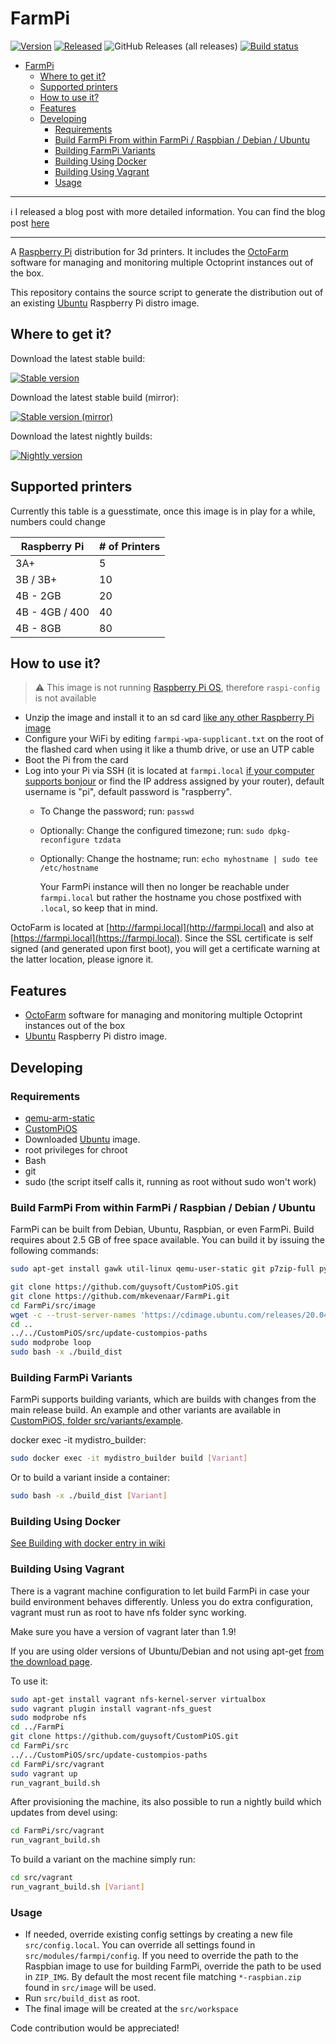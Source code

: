 # FarmPi

[![Version](https://img.shields.io/github/v/release/mkevenaar/FarmPi.svg?color=brightgreen&label=version)](https://github.com/mkevenaar/FarmPi/releases/latest)
[![Released](https://img.shields.io/badge/dynamic/json.svg?color=brightgreen&label=released&url=https://api.github.com/repos/mkevenaar/FarmPi/releases&query=$[0].published_at)](https://github.com/mkevenaar/FarmPi/releases/latest)
![GitHub Releases (all releases)](https://img.shields.io/github/downloads/mkevenaar/FarmPi/total.svg)
[![Build status](https://img.shields.io/github/workflow/status/mkevenaar/FarmPi/Build%20Image.svg)](https://github.com/mkevenaar/FarmPi/actions/workflows/build.yaml)

<!--ts-->
* [FarmPi](#farmpi)
   * [Where to get it?](#where-to-get-it)
   * [Supported printers](#supported-printers)
   * [How to use it?](#how-to-use-it)
   * [Features](#features)
   * [Developing](#developing)
      * [Requirements](#requirements)
      * [Build FarmPi From within FarmPi / Raspbian / Debian / Ubuntu](#build-farmpi-from-within-farmpi--raspbian--debian--ubuntu)
      * [Building FarmPi Variants](#building-farmpi-variants)
      * [Building Using Docker](#building-using-docker)
      * [Building Using Vagrant](#building-using-vagrant)
      * [Usage](#usage)

<!-- Added by: runner, at: Wed Jul  7 12:17:15 UTC 2021 -->

<!--te-->

***
:information_source: I released a blog post with more detailed information. You can find the blog post [here](https://kevenaar.name/farmpi-running-octofarm-on-a-raspberry-pi/)
***

A [Raspberry Pi](http://www.raspberrypi.org/) distribution for 3d printers. It includes the [OctoFarm](http://octofarm.net) software for managing and monitoring multiple Octoprint instances out of the box.

This repository contains the source script to generate the distribution out of an existing [Ubuntu](https://ubuntu.com/download/raspberry-pi) Raspberry Pi distro image.

## Where to get it?

Download the latest stable build:

[![Stable version](https://img.shields.io/github/v/release/mkevenaar/FarmPi.svg?color=brightgreen&label=version)](https://github.com/mkevenaar/FarmPi/releases/latest)

Download the latest stable build (mirror):

[![Stable version (mirror)](https://img.shields.io/github/v/release/mkevenaar/FarmPi.svg?color=brightgreen&label=version)](https://farmpi.octofarm.net/)

Download the latest nightly builds:

[![Nightly version](https://img.shields.io/badge/version-nightly-brightgreen)](https://farmpi.octofarm.net/nightly)

## Supported printers

Currently this table is a guesstimate, once this image is in play for a while, numbers could change

| Raspberry Pi | # of Printers |
|--|--|
| 3A+ | 5 |
| 3B / 3B+  | 10 |
| 4B - 2GB | 20 |
| 4B - 4GB / 400 | 40 |
| 4B - 8GB | 80 |

## How to use it?

> :warning: This image is not running [Raspberry Pi OS](https://www.raspberrypi.org/software/), therefore `raspi-config` is not available

- Unzip the image and install it to an sd card [like any other Raspberry Pi image](https://www.raspberrypi.org/documentation/installation/installing-images/README.md)
- Configure your WiFi by editing `farmpi-wpa-supplicant.txt` on the root of the flashed card when using it like a thumb drive, or use an UTP cable
- Boot the Pi from the card
- Log into your Pi via SSH (it is located at `farmpi.local` [if your computer supports bonjour](https://learn.adafruit.com/bonjour-zeroconf-networking-for-windows-and-linux/overview) or find the IP address assigned by your router), default username is "pi", default password is "raspberry".
  - To Change the password; run: `passwd`
  - Optionally: Change the configured timezone; run: `sudo dpkg-reconfigure tzdata`
  - Optionally: Change the hostname; run: `echo myhostname | sudo tee /etc/hostname`

    Your FarmPi instance will then no longer be reachable under `farmpi.local` but rather the hostname you chose postfixed with `.local`, so keep that in mind.

OctoFarm is located at [http://farmpi.local](http://farmpi.local) and also at [https://farmpi.local](https://farmpi.local). Since the SSL certificate is self signed (and generated upon first boot), you will get a certificate warning at the latter location, please ignore it.

## Features

- [OctoFarm](http://octofarm.net) software for managing and monitoring multiple Octoprint instances out of the box
- [Ubuntu](https://ubuntu.com/download/raspberry-pi) Raspberry Pi distro image.

## Developing

### Requirements

- [qemu-arm-static](http://packages.debian.org/sid/qemu-user-static)
- [CustomPiOS](https://github.com/guysoft/CustomPiOS)
- Downloaded [Ubuntu](https://ubuntu.com/download/raspberry-pi) image.
- root privileges for chroot
- Bash
- git
- sudo (the script itself calls it, running as root without sudo won't work)

### Build FarmPi From within FarmPi / Raspbian / Debian / Ubuntu

FarmPi can be built from Debian, Ubuntu, Raspbian, or even FarmPi.
Build requires about 2.5 GB of free space available.
You can build it by issuing the following commands:

```bash
sudo apt-get install gawk util-linux qemu-user-static git p7zip-full python3

git clone https://github.com/guysoft/CustomPiOS.git
git clone https://github.com/mkevenaar/FarmPi.git
cd FarmPi/src/image
wget -c --trust-server-names 'https://cdimage.ubuntu.com/releases/20.04/release/ubuntu-20.04.2-preinstalled-server-arm64+raspi.img.xz'
cd ..
../../CustomPiOS/src/update-custompios-paths
sudo modprobe loop
sudo bash -x ./build_dist
```

### Building FarmPi Variants

FarmPi supports building variants, which are builds with changes from the main release build. An example and other variants are available in [CustomPiOS, folder src/variants/example](https://github.com/guysoft/CustomPiOS/tree/CustomPiOS/src/variants/example).

docker exec -it mydistro_builder:

```bash
sudo docker exec -it mydistro_builder build [Variant]
```

Or to build a variant inside a container:

```bash
sudo bash -x ./build_dist [Variant]
```

### Building Using Docker

[See Building with docker entry in wiki](https://github.com/guysoft/CustomPiOS/wiki/Building-with-Docker)

### Building Using Vagrant

There is a vagrant machine configuration to let build FarmPi in case your build environment behaves differently. Unless you do extra configuration, vagrant must run as root to have nfs folder sync working.

Make sure you have a version of vagrant later than 1.9!

If you are using older versions of Ubuntu/Debian and not using apt-get [from the download page](https://www.vagrantup.com/downloads.html).

To use it:

```bash
sudo apt-get install vagrant nfs-kernel-server virtualbox
sudo vagrant plugin install vagrant-nfs_guest
sudo modprobe nfs
cd ../FarmPi
git clone https://github.com/guysoft/CustomPiOS.git
cd FarmPi/src
../../CustomPiOS/src/update-custompios-paths
cd FarmPi/src/vagrant
sudo vagrant up
run_vagrant_build.sh
```

After provisioning the machine, its also possible to run a nightly build which updates from devel using:

```bash
cd FarmPi/src/vagrant
run_vagrant_build.sh
```

To build a variant on the machine simply run:

```bash
cd src/vagrant
run_vagrant_build.sh [Variant]
```

### Usage

- If needed, override existing config settings by creating a new file `src/config.local`. You can override all settings found in `src/modules/farmpi/config`. If you need to override the path to the Raspbian image to use for building FarmPi, override the path to be used in `ZIP_IMG`. By default the most recent file matching `*-raspbian.zip` found in `src/image` will be used.
- Run `src/build_dist` as root.
- The final image will be created at the `src/workspace`

Code contribution would be appreciated!

